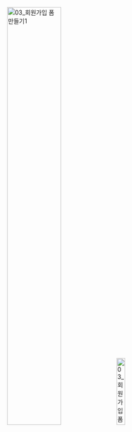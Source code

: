<img width="50%" alt="03_회원가입 폼 만들기1" src="https://github.com/ysolarh/OZ_class_backend/assets/70841430/223f9b9f-9d4f-4af3-b568-aab2953be728">
<img width="20%" alt="03_회원가입 폼 만들기2" src="https://github.com/ysolarh/OZ_class_backend/assets/70841430/a9cfe059-5f03-4a3d-a9ca-2b9134df773d">
